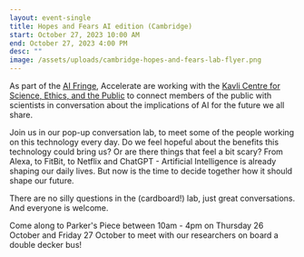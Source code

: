 ```yaml
---
layout: event-single
title: Hopes and Fears AI edition (Cambridge)
start: October 27, 2023 10:00 AM
end: October 27, 2023 4:00 PM
desc: ""
image: /assets/uploads/cambridge-hopes-and-fears-lab-flyer.png
---
```

As part of the [AI Fringe](https://aifringe.org/), Accelerate are working with the [Kavli Centre for Science, Ethics, and the Public](https://www.kcesp.ac.uk/) to connect members of the public with scientists  in conversation about the implications of AI for the future we all share. 

Join us in our pop-up conversation lab, to meet some of the people working on this technology every day. Do we feel hopeful about the benefits this technology could bring us? Or are there things that feel a bit scary?
From Alexa, to FitBit, to Netflix and ChatGPT - Artificial Intelligence is already shaping our daily lives. But now is the time to decide together how it should shape our future.

There are no silly questions in the (cardboard!) lab, just great conversations. And everyone is welcome.

C﻿ome along to Parker's Piece[](https://www.thelivingcentre.org/contact/) between 10am - 4pm on Thursday 26 October and Friday 27 October to meet with our researchers on board a double decker bus!